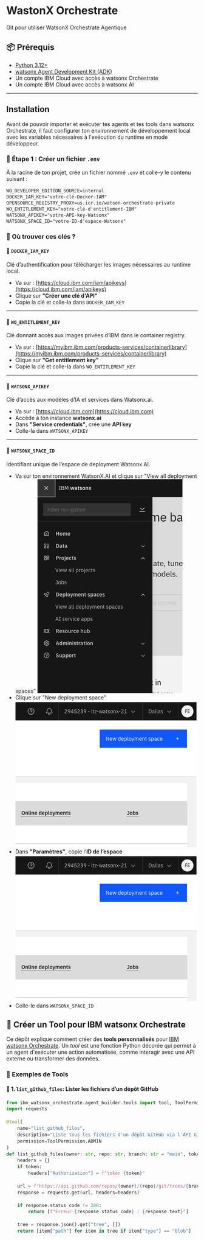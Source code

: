 # WastonX Orchestrate

Git pour utiliser WatsonX Orchestrate Agentique

## 📦 Prérequis

- [Python 3.12+](https://www.python.org/)
- [watsonx Agent Development Kit (ADK)](https://developer.watson-orchestrate.ibm.com)
- Un compte IBM Cloud avec accès à watsonx Orchestrate
- Un compte IBM Cloud avec accès à watsonx AI

---

## Installation

Avant de pouvoir importer et exécuter tes agents et tes tools dans watsonx Orchestrate, il faut configurer ton environnement de développement local avec les variables nécessaires à l'exécution du runtime en mode développeur.

### 📄 Étape 1 : Créer un fichier `.env`

À la racine de ton projet, crée un fichier nommé `.env` et colle-y le contenu suivant :

```env
WO_DEVELOPER_EDITION_SOURCE=internal
DOCKER_IAM_KEY="votre-clé-Docker-IAM"
OPENSOURCE_REGISTRY_PROXY=us.icr.io/watson-orchestrate-private
WO_ENTITLEMENT_KEY="votre-clé-d'entitlement-IBM"
WATSONX_APIKEY="votre-API-key-Watsonx"
WATSONX_SPACE_ID="votre-ID-d'espace-Watsonx"
```

### 🔑 Où trouver ces clés ?

#### 🔹 `DOCKER_IAM_KEY`

Clé d’authentification pour télécharger les images nécessaires au runtime local.

- Va sur : [https://cloud.ibm.com/iam/apikeys](https://cloud.ibm.com/iam/apikeys)
- Clique sur **"Créer une clé d'API"**
- Copie la clé et colle-la dans `DOCKER_IAM_KEY`

---

#### 🔹 `WO_ENTITLEMENT_KEY`

Clé donnant accès aux images privées d’IBM dans le container registry.

- Va sur : [https://myibm.ibm.com/products-services/containerlibrary](https://myibm.ibm.com/products-services/containerlibrary)
- Clique sur **"Get entitlement key"**
- Copie la clé et colle-la dans `WO_ENTITLEMENT_KEY`

---

#### 🔹 `WATSONX_APIKEY`

Clé d’accès aux modèles d’IA et services dans Watsonx.ai.

- Va sur : [https://cloud.ibm.com](https://cloud.ibm.com)
- Accède à ton instance **watsonx.ai**
- Dans **"Service credentials"**, crée une **API key**
- Colle-la dans `WATSONX_APIKEY`

---

#### 🔹 `WATSONX_SPACE_ID`

Identifiant unique de l’espace de deployment Watsonx.AI.

- Va sur ton environnement WatsonX.AI et clique sur "View all deployment spaces"
![View deployments](docs/img/ViewDeployments.png)
- Clique sur "New deployment space"
![New deployment](docs/img/newDeployment.png)
- Dans **"Paramètres"**, copie l’**ID de l’espace**
![New deployment](docs/img/newDeployment.png)
- Colle-le dans `WATSONX_SPACE_ID`

## 🧠 Créer un Tool pour IBM watsonx Orchestrate

Ce dépôt explique comment créer des **tools personnalisés** pour [IBM watsonx Orchestrate](https://developer.watson-orchestrate.ibm.com). Un *tool* est une fonction Python décorée qui permet à un agent d'exécuter une action automatisée, comme interagir avec une API externe ou transformer des données.

### 🚀 Exemples de Tools

#### 🔹 1. `list_github_files`: Lister les fichiers d’un dépôt GitHub

```python
from ibm_watsonx_orchestrate.agent_builder.tools import tool, ToolPermission
import requests

@tool(
    name="list_github_files",
    description="Liste tous les fichiers d'un dépôt GitHub via l'API GitHub.",
    permission=ToolPermission.ADMIN
)
def list_github_files(owner: str, repo: str, branch: str = "main", token: str = "") -> list:
    headers = {}
    if token:
        headers["Authorization"] = f"token {token}"

    url = f"https://api.github.com/repos/{owner}/{repo}/git/trees/{branch}?recursive=1"
    response = requests.get(url, headers=headers)

    if response.status_code != 200:
        return [f"Erreur {response.status_code} : {response.text}"]

    tree = response.json().get("tree", [])
    return [item["path"] for item in tree if item["type"] == "blob"]
